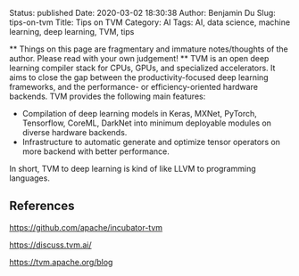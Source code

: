 Status: published
Date: 2020-03-02 18:30:38
Author: Benjamin Du
Slug: tips-on-tvm
Title: Tips on TVM
Category: AI
Tags: AI, data science, machine learning, deep learning, TVM, tips

**
Things on this page are fragmentary and immature notes/thoughts of the author.
Please read with your own judgement!
**
TVM is an open deep learning compiler stack for CPUs, GPUs, and specialized accelerators. 
It aims to close the gap between the productivity-focused deep learning frameworks, 
and the performance- or efficiency-oriented hardware backends. TVM provides the following main features:

- Compilation of deep learning models in Keras, MXNet, PyTorch, Tensorflow, CoreML, DarkNet into minimum deployable modules on diverse hardware backends.
- Infrastructure to automatic generate and optimize tensor operators on more backend with better performance.

In short, 
TVM to deep learning is kind of like LLVM to programming languages.

## References

https://github.com/apache/incubator-tvm

https://discuss.tvm.ai/

https://tvm.apache.org/blog
